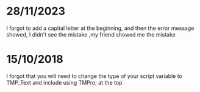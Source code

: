 # 28/11/2023

I forgot to add a capital letter at the beginning, and then the error message showed, I didn't see the mistake ,my friend showed me the mistake 
# 15/10/2018

I forgot that  you will need to change the type of your script variable to TMP_Text and include using TMPro; at the top
